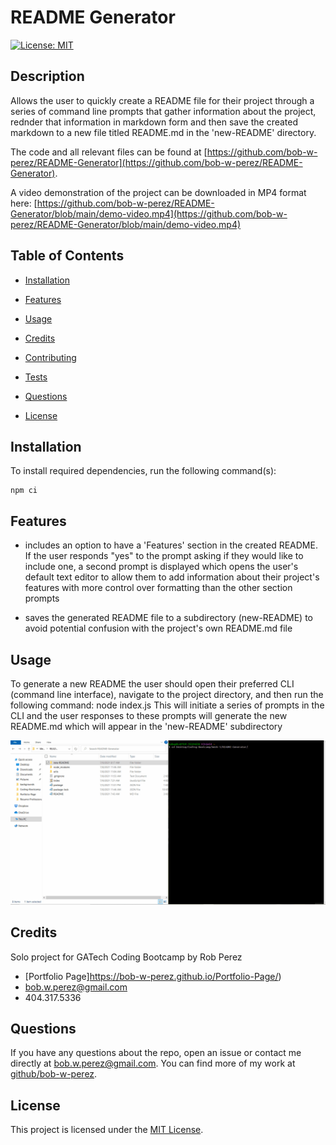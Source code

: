 # README Generator

[![License: MIT](https://img.shields.io/badge/License-MIT-yellow.svg)](https://opensource.org/licenses/MIT)  



## Description

Allows the user to quickly create a README file for their project through a series of command line prompts that gather information about the project, rednder that information in markdown form and then save the created markdown to a new file titled README.md in the 'new-README' directory.  


The code and all relevant files can be found at [https://github.com/bob-w-perez/README-Generator](https://github.com/bob-w-perez/README-Generator). 

A video demonstration of the project can be downloaded in MP4 format here: [https://github.com/bob-w-perez/README-Generator/blob/main/demo-video.mp4](https://github.com/bob-w-perez/README-Generator/blob/main/demo-video.mp4)


## Table of Contents

- [Installation](#installation)

- [Features](#features)

- [Usage](#usage)

- [Credits](#credits)

- [Contributing](#contributing)

- [Tests](#tests)

- [Questions](#questions)

- [License](#license)  



## Installation

To install required dependencies, run the following command(s):

```
npm ci
```  

## Features  
- includes an option to have a 'Features' section in the created README. If the user responds "yes" to the prompt asking if they would like to include one, a second prompt is displayed which opens the user's default text editor to allow them to add information about their project's features with more control over formatting than the other section prompts

- saves the generated README file to a subdirectory (new-README) to avoid potential confusion with the project's own README.md file 

## Usage

To generate a new README the user should open their preferred CLI (command line interface), navigate to the project directory, and then run the following command: node index.js  This will initiate a series of prompts in the CLI and the user responses to these prompts will generate the new README.md which will appear in the 'new-README' subdirectory  

![Demo gif](./project-demo.gif)
## Credits

Solo project for GATech Coding Bootcamp
by Rob Perez
- [Portfolio Page]https://bob-w-perez.github.io/Portfolio-Page/)
- bob.w.perez@gmail.com
- 404.317.5336
  

## Questions

If you have any questions about the repo, open an issue or contact me directly at bob.w.perez@gmail.com. You can find more of my work at [github/bob-w-perez](https://github.com/bob-w-perez).  


## License

This project is licensed under the [MIT License](https://opensource.org/licenses/MIT).  


